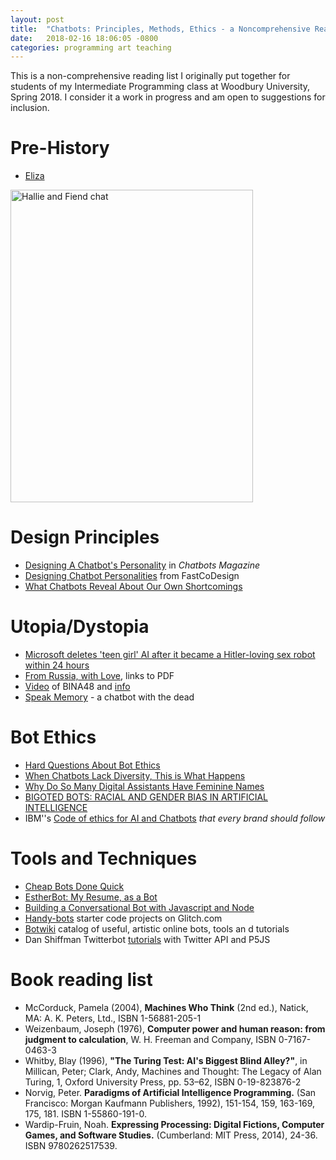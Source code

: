 ```yaml
---
layout: post
title:  "Chatbots: Principles, Methods, Ethics - a Noncomprehensive Reading List"
date:   2018-02-16 18:06:05 -0800
categories: programming art teaching 
---
```


This is a non-comprehensive reading list I originally put together for students of my Intermediate Programming class at Woodbury University, Spring 2018. I consider it a work in progress and am open to suggestions for inclusion.

# Pre-History
* [Eliza](https://en.wikipedia.org/wiki/ELIZA)

<a data-flickr-embed="true"  href="https://www.flickr.com/photos/72711656@N00/272369720/" title="Hallie and Fiend chat"><img src="https://farm1.staticflickr.com/113/272369720_7b87fdd958.jpg" width="388" height="500" alt="Hallie and Fiend chat"></a><script async src="//embedr.flickr.com/assets/client-code.js" charset="utf-8"></script>

# Design Principles
* [Designing A Chatbot's Personality](https://chatbotsmagazine.com/designing-a-chatbots-personality-52dcf1f4df7d) in *Chatbots Magazine*
* [Designing Chatbot Personalities](https://www.fastcodesign.com/3054934/the-next-phase-of-ux-designing-chatbot-personalities) from FastCoDesign 
* [What Chatbots Reveal About Our Own Shortcomings](https://www.nytimes.com/2016/04/24/magazine/what-chatbots-reveal-about-our-own-shortcomings.html)

# Utopia/Dystopia
* [Microsoft deletes 'teen girl' AI after it became a Hitler-loving sex robot within 24 hours](http://www.telegraph.co.uk/technology/2016/03/24/microsofts-teen-girl-ai-turns-into-a-hitler-loving-sex-robot-wit/)
* [From Russia, with Love](http://drrobertepstein.com/downloads/FROM_RUSSIA_WITH_LOVE-Epstein-Sci_Am_Mind-Oct-Nov2007.pdf?lbisphpreq=1), links to PDF
* [Video](https://www.youtube.com/watch?v=KYshJRYCArE) of BINA48 and [info](https://www.lifenaut.com/bina48/)
* [Speak Memory](https://www.theverge.com/a/luka-artificial-intelligence-memorial-roman-mazurenko-bot) - a chatbot with the dead

# Bot Ethics
* [Hard Questions About Bot Ethics](https://techcrunch.com/2016/09/16/hard-questions-about-bot-ethics/)
* [When Chatbots Lack Diversity, This is What Happens](http://www.blackenterprise.com/chatbots-lack-diversity-happens/)
* [Why Do So Many Digital Assistants Have Feminine Names](https://www.theatlantic.com/technology/archive/2016/03/why-do-so-many-digital-assistants-have-feminine-names/475884/)
* [BIGOTED BOTS: RACIAL AND GENDER BIAS IN ARTIFICIAL INTELLIGENCE](https://www.topbots.com/bigoted-bots-chatbots-racial-gender-bias-artificial-intelligence/)
* IBM''s [Code of ethics for AI and Chatbots](https://www.ibm.com/blogs/watson/2017/10/the-code-of-ethics-for-ai-and-chatbots-that-every-brand-should-follow/) *that every brand should follow*

# Tools and Techniques
* [Cheap Bots Done Quick](http://cheapbotsdonequick.com)
* [EstherBot: My Resume, as a Bot](https://lifehacker.com/how-i-turned-my-resume-into-a-chat-bot-1775565350)
* [Building a Conversational Bot with Javascript and Node](https://developer.telerik.com/content-types/tutorials/building-conversational-bot-javascript/)
* [Handy-bots](https://glitch.com/handy-bots) starter code projects on Glitch.com
* [Botwiki](https://botwiki.org/) catalog of useful, artistic online bots, tools an d tutorials
* Dan Shiffman Twitterbot [tutorials](http://shiffman.net/a2z/twitter-bots/) with Twitter API and P5JS

# Book reading list
* McCorduck, Pamela (2004), **Machines Who Think** (2nd ed.), Natick, MA: A. K. Peters, Ltd., ISBN 1-56881-205-1
* Weizenbaum, Joseph (1976), **Computer power and human reason: from judgment to calculation**, W. H. Freeman and Company, ISBN 0-7167-0463-3
* Whitby, Blay (1996), **"The Turing Test: AI's Biggest Blind Alley?"**, in Millican, Peter; Clark, Andy, Machines and Thought: The Legacy of Alan Turing, 1, Oxford University Press, pp. 53–62, ISBN 0-19-823876-2
* Norvig, Peter. **Paradigms of Artificial Intelligence Programming.** (San Francisco: Morgan Kaufmann Publishers, 1992), 151-154, 159, 163-169, 175, 181. ISBN 1-55860-191-0.
* Wardip-Fruin, Noah. **Expressing Processing: Digital Fictions, Computer Games, and Software Studies.** (Cumberland: MIT Press, 2014), 24-36. ISBN 9780262517539.
